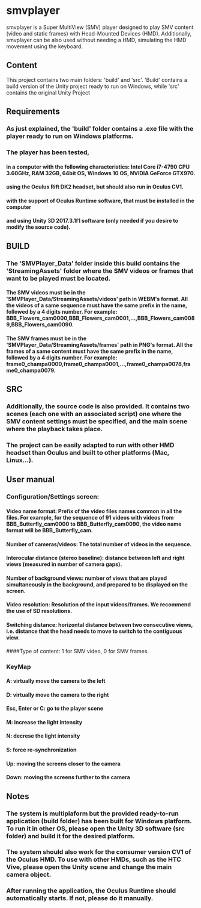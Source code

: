 # smvplayer
smvplayer is a Super MultiView (SMV) player designed to play SMV content (video and static frames) with Head-Mounted Devices (HMD). Additionally, smvplayer can be also used without needing a HMD, simulating the HMD movement using the keyboard.

## Content

This project contains two main folders: 'build' and 'src'. 'Build' contains a build version of the Unity project ready to run on Windows, while 'src' contains the original Unity Project


## Requirements

### As just explained, the 'build' folder contains a .exe file with the player ready to run on Windows platforms. 
### The player has been tested,
#### in a computer with the following characteristics: Intel Core i7-4790 CPU 3.60GHz, RAM 32GB, 64bit OS, Windows 10 OS, NVIDIA GeForce GTX970.
#### using the Oculus Rift DK2 headset, but should also run in Oculus CV1.
#### with the support of Oculus Runtime software, that must be installed in the computer
#### and using Unity 3D 2017.3.1f1 software (only needed if you desire to modify the source code).

## BUILD

### The 'SMVPlayer_Data' folder inside this build contains the 'StreamingAssets' folder where the SMV videos or frames that want to be played must be located.
#### The SMV videos must be in the 'SMVPlayer_Data/StreamingAssets/videos' path in WEBM's format. All the videos of a same sequence must have the same prefix in the name, followed by a 4 digits number. For example: BBB_Flowers_cam0000,BBB_Flowers_cam0001,...,BBB_Flowers_cam0089,BBB_Flowers_cam0090. 
#### The SMV frames must be in the 'SMVPlayer_Data/StreamingAssets/frames' path in PNG's format. All the frames of a same content must have the same prefix in the name, followed by a 4 digits number. For example: frame0_champa0000,frame0_champa0001,...,frame0_champa0078,frame0_champa0079.


## SRC

### Additionally, the source code is also provided. It contains two scenes (each one with an associated script) one where the SMV content settings must be specified, and the main scene where the playback takes place.
### The project can be easily adapted to run with other HMD headset than Oculus and built to other platforms (Mac, Linux...).


## User manual

### Configuration/Settings screen:
#### Video name format: Prefix of the video files names common in all the files. For example, for the sequence of 91 videos with videos from BBB_Butterfly_cam0000 to BBB_Butterfly_cam0090, the video name format will be BBB_Butterfly_cam.
#### Number of cameras/videos: The total number of videos in the sequence.
#### Interocular distance (stereo baseline): distance between left and right views (measured in number of camera gaps).
#### Number of background views: number of views that are played simultaneously in the background, and prepared to be displayed on the screen. 
#### Video resolution: Resolution of the input videos/frames. We recommend the use of SD resolutions.
#### Switching distance: horizontal distance between two consecutive views, i.e. distance that the head needs to move to switch to the contiguous view.
####Type of content: 1 for SMV video, 0 for SMV frames.

### KeyMap
#### A: virtually move the camera to the left
#### D: virtually move the camera to the right
#### Esc, Enter or C: go to the player scene
#### M: increase the light intensity
#### N: decrese the light intensity
#### S: force re-synchronization
#### Up: moving the screens closer to the camera
#### Down: moving the screens further to the camera


## Notes

### The system is multiplaform but the provided ready-to-run application (build folder) has been built for Windows platform. To run it in other OS, please open the Unity 3D software (src folder) and build it for the desired platform.
### The system should also work for the consumer version CV1 of the Oculus HMD. To use with other HMDs, such as the HTC Vive, please open the Unity scene and change the main camera object.
### After running the application, the Oculus Runtime should automatically starts. If not, please do it manually.